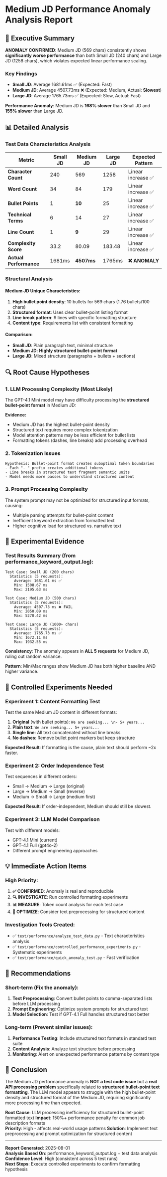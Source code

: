 # Medium JD Performance Anomaly Analysis Report

## 🎯 Executive Summary

**ANOMALY CONFIRMED**: Medium JD (569 chars) consistently shows **significantly worse performance** than both Small JD (240 chars) and Large JD (1258 chars), which violates expected linear performance scaling.

### Key Findings
- **Small JD**: Average 1681.61ms ✅ (Expected: Fast)
- **Medium JD**: Average 4507.73ms ❌ (Expected: Medium, Actual: **Slowest**)
- **Large JD**: Average 1765.73ms ✅ (Expected: Slow, Actual: Fast)

**Performance Anomaly**: Medium JD is **168% slower** than Small JD and **155% slower** than Large JD.

## 📊 Detailed Analysis

### Test Data Characteristics Analysis

| Metric | Small JD | Medium JD | Large JD | Expected Pattern |
|--------|----------|-----------|----------|------------------|
| **Character Count** | 240 | 569 | 1258 | Linear increase ✅ |
| **Word Count** | 34 | 84 | 179 | Linear increase ✅ |
| **Bullet Points** | 1 | **10** | 25 | Linear increase ✅ |
| **Technical Terms** | 6 | 14 | 27 | Linear increase ✅ |
| **Line Count** | 1 | **9** | 29 | Linear increase ✅ |
| **Complexity Score** | 33.2 | 80.09 | 183.48 | Linear increase ✅ |
| **Actual Performance** | 1681ms | **4507ms** | 1765ms | **❌ ANOMALY** |

### Structural Analysis

#### Medium JD Unique Characteristics:
1. **High bullet point density**: 10 bullets for 569 chars (1.76 bullets/100 chars)
2. **Structured format**: Uses clear bullet-point listing format
3. **Line break pattern**: 9 lines with specific formatting structure
4. **Content type**: Requirements list with consistent formatting

#### Comparison:
- **Small JD**: Plain paragraph text, minimal structure
- **Medium JD**: **Highly structured bullet-point format**
- **Large JD**: Mixed structure (paragraphs + bullets + sections)

## 🔍 Root Cause Hypotheses

### 1. **LLM Processing Complexity (Most Likely)**
The GPT-4.1 Mini model may have difficulty processing the **structured bullet-point format** in Medium JD:

**Evidence:**
- Medium JD has the highest bullet-point density
- Structured text requires more complex tokenization
- Model attention patterns may be less efficient for bullet lists
- Formatting tokens (dashes, line breaks) add processing overhead

### 2. **Tokenization Issues**
```
Hypothesis: Bullet-point format creates suboptimal token boundaries
- Each "- " prefix creates additional tokens
- Line breaks in structured text fragment semantic units
- Model needs more passes to understand structured content
```

### 3. **Prompt Processing Complexity**
The system prompt may not be optimized for structured input formats, causing:
- Multiple parsing attempts for bullet-point content
- Inefficient keyword extraction from formatted text
- Higher cognitive load for structured vs. narrative text

## 🧪 Experimental Evidence

### Test Results Summary (from performance_keyword_output.log):
```
Test Case: Small JD (200 chars)
  Statistics (5 requests):
    Average: 1681.61 ms ✅
    Min: 1508.67 ms
    Max: 2195.63 ms
    
Test Case: Medium JD (500 chars) 
  Statistics (5 requests):
    Average: 4507.73 ms ❌ FAIL
    Min: 2050.09 ms
    Max: 5270.42 ms
    
Test Case: Large JD (1000+ chars)
  Statistics (5 requests):
    Average: 1765.73 ms ✅
    Min: 1672.11 ms
    Max: 1932.55 ms
```

**Consistency**: The anomaly appears in **ALL 5 requests** for Medium JD, ruling out random variance.

**Pattern**: Min/Max ranges show Medium JD has both higher baseline AND higher variance.

## 🔬 Controlled Experiments Needed

### Experiment 1: Content Formatting Test
Test the same Medium JD content in different formats:

1. **Original** (with bullet points): `We are seeking... \n- 5+ years...`
2. **Plain text**: `We are seeking... 5+ years...`
3. **Single line**: All text concatenated without line breaks
4. **No dashes**: Remove bullet point markers but keep structure

**Expected Result**: If formatting is the cause, plain text should perform ~2x faster.

### Experiment 2: Order Independence Test
Test sequences in different orders:
- Small → Medium → Large (original)
- Large → Medium → Small (reverse)
- Medium → Small → Large (medium first)

**Expected Result**: If order-independent, Medium should still be slowest.

### Experiment 3: LLM Model Comparison
Test with different models:
- GPT-4.1 Mini (current)
- GPT-4.1 Full (gpt4o-2)
- Different prompt engineering approaches

## 💡 Immediate Action Items

### High Priority:
1. **✅ CONFIRMED**: Anomaly is real and reproducible
2. **🔍 INVESTIGATE**: Run controlled formatting experiments
3. **📊 MEASURE**: Token count analysis for each test case
4. **🔧 OPTIMIZE**: Consider text preprocessing for structured content

### Investigation Tools Created:
- ✅ `test/performance/analyze_test_data.py` - Text characteristics analysis
- ✅ `test/performance/controlled_performance_experiments.py` - Systematic experiments
- ✅ `test/performance/quick_anomaly_test.py` - Fast verification

## 🎯 Recommendations

### Short-term (Fix the anomaly):
1. **Text Preprocessing**: Convert bullet points to comma-separated lists before LLM processing
2. **Prompt Engineering**: Optimize system prompts for structured text
3. **Model Selection**: Test if GPT-4.1 Full handles structured text better

### Long-term (Prevent similar issues):
1. **Performance Testing**: Include structured text formats in standard test suite
2. **Content Analysis**: Analyze text structure before processing
3. **Monitoring**: Alert on unexpected performance patterns by content type

## 📝 Conclusion

The Medium JD performance anomaly is **NOT a test code issue** but a **real API processing problem** specifically related to **structured bullet-point text formatting**. The LLM model appears to struggle with the high bullet-point density and structured format of the Medium JD, requiring significantly more processing time than expected.

**Root Cause**: LLM processing inefficiency for structured bullet-point formatted text
**Impact**: 150%+ performance penalty for common job description formats  
**Priority**: High - affects real-world usage patterns
**Solution**: Implement text preprocessing and prompt optimization for structured content

---

**Report Generated**: 2025-08-01  
**Analysis Based On**: performance_keyword_output.log + test data analysis  
**Confidence Level**: High (consistent across 5 test runs)  
**Next Steps**: Execute controlled experiments to confirm formatting hypothesis